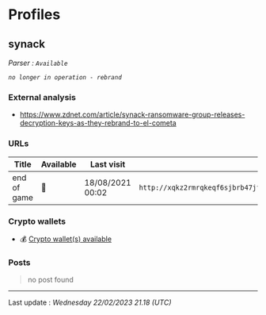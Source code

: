 # Profiles

## **synack**

> 

_Parser : `Available`_

_`no longer in operation - rebrand`_

### External analysis
- https://www.zdnet.com/article/synack-ransomware-group-releases-decryption-keys-as-they-rebrand-to-el-cometa

### URLs
| Title | Available | Last visit | fqdn | Screenshot 
|---|---|---|---|---|
| end of game | 🔴 | 18/08/2021 00:02 | `http://xqkz2rmrqkeqf6sjbrb47jfwnqxcd4o2zvaxxzrpbh2piknms37rw2ad.onion` | ❌ | 

### Crypto wallets
* 💰 <a href="/#/crypto/synack.md">Crypto wallet(s) available</a>


### Posts

> no post found


 --- 


Last update : _Wednesday 22/02/2023 21.18 (UTC)_
